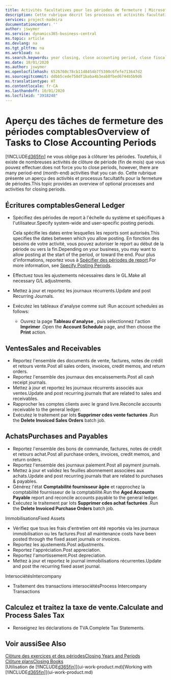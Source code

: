 ```yaml
---
title: Activités facultatives pour les périodes de fermeture | Microsoft Docs
description: Cette rubrique décrit les processus et activités facultatifs pour la fermeture des périodes comptables dans Business Central.
services: project-madeira
documentationcenter: ''
author: jswymer
ms.service: dynamics365-business-central
ms.topic: article
ms.devlang: na
ms.tgt_pltfrm: na
ms.workload: na
ms.search.keywords: year closing, close accounting period, close fiscal year, aging, creditor payments, vendor payments
ms.date: 10/01/2020
ms.author: jswymer
ms.openlocfilehash: 6526760c78cb11d8454b7f5390c6fefe713647d2
ms.sourcegitcommit: ddbb5cede750df1baba4b3eab8fbed6744b5b9d6
ms.translationtype: HT
ms.contentlocale: fr-CA
ms.lasthandoff: 10/01/2020
ms.locfileid: "3918248"
---
```

# <a name="overview-of-tasks-to-close-accounting-periods"></a><span data-ttu-id="e66f4-103">Aperçu des tâches de fermeture des périodes comptables</span><span class="sxs-lookup"><span data-stu-id="e66f4-103">Overview of Tasks to Close Accounting Periods</span></span>
[!INCLUDE[d365fin](includes/d365fin_md.md)] <span data-ttu-id="e66f4-104">ne vous oblige pas à clôturer les périodes. Toutefois, il existe de nombreuses activités de clôture de période (fin de mois) que vous pouvez effectuer.</span><span class="sxs-lookup"><span data-stu-id="e66f4-104">does not force you to close periods, however, there are many period-end (month-end) activities that you can do.</span></span> <span data-ttu-id="e66f4-105">Cette rubrique présente un aperçu des activités et processus facultatifs pour la fermeture de périodes.</span><span class="sxs-lookup"><span data-stu-id="e66f4-105">This topic provides an overview of optional processes and activities for closing periods.</span></span>  

## <a name="general-ledger"></a><span data-ttu-id="e66f4-106">Écritures comptables</span><span class="sxs-lookup"><span data-stu-id="e66f4-106">General Ledger</span></span>
* <span data-ttu-id="e66f4-107">Spécifiez des périodes de report à l'échelle du système et spécifiques à l'utilisateur.</span><span class="sxs-lookup"><span data-stu-id="e66f4-107">Specify system-wide and user-specific posting periods.</span></span>  

    <span data-ttu-id="e66f4-108">Cela spécifie les dates entre lesquelles les reports sont autorisés.</span><span class="sxs-lookup"><span data-stu-id="e66f4-108">This specifies the dates between which you allow posting.</span></span> <span data-ttu-id="e66f4-109">En fonction des besoins de votre activité, vous pouvez autoriser le report au début de la période ou vers la fin.</span><span class="sxs-lookup"><span data-stu-id="e66f4-109">Depending on your business, you may want to allow posting at the start of the period, or toward the end.</span></span> <span data-ttu-id="e66f4-110">Pour plus d'informations, reportez vous à [Spécifier des périodes de report](finance-how-specify-posting-periods.md).</span><span class="sxs-lookup"><span data-stu-id="e66f4-110">For more information, see [Specify Posting Periods](finance-how-specify-posting-periods.md).</span></span>  
* <span data-ttu-id="e66f4-111">Effectuez tous les ajustements nécessaires dans le GL.</span><span class="sxs-lookup"><span data-stu-id="e66f4-111">Make all necessary G/L adjustments.</span></span>  
* <span data-ttu-id="e66f4-112">Mettez à jour et reportez les journaux récurrents.</span><span class="sxs-lookup"><span data-stu-id="e66f4-112">Update and post Recurring Journals.</span></span>  
  <!--* Process Consolidations-->
* <span data-ttu-id="e66f4-113">Exécutez les tableaux d'analyse comme suit :</span><span class="sxs-lookup"><span data-stu-id="e66f4-113">Run account schedules as follows:</span></span>  
  * <span data-ttu-id="e66f4-114">Ouvrez la page **Tableau d'analyse** , puis sélectionnez l'action **Imprimer** .</span><span class="sxs-lookup"><span data-stu-id="e66f4-114">Open the **Account Schedule** page, and then choose the **Print** action.</span></span>  

## <a name="sales-and-receivables"></a><span data-ttu-id="e66f4-115">Ventes</span><span class="sxs-lookup"><span data-stu-id="e66f4-115">Sales and Receivables</span></span>
* <span data-ttu-id="e66f4-116">Reportez l'ensemble des documents de vente, factures, notes de crédit et retours vente.</span><span class="sxs-lookup"><span data-stu-id="e66f4-116">Post all sales orders, invoices, credit memos, and return orders.</span></span>  
* <span data-ttu-id="e66f4-117">Reportez l'ensemble des journaux des encaissements.</span><span class="sxs-lookup"><span data-stu-id="e66f4-117">Post all cash receipt journals.</span></span>  
* <span data-ttu-id="e66f4-118">Mettez à jour et reportez les journaux récurrents associés aux ventes.</span><span class="sxs-lookup"><span data-stu-id="e66f4-118">Update and post recurring journals that are related to sales and receivables.</span></span>  
* <span data-ttu-id="e66f4-119">Rapprocher les comptes clients avec le grand livre.</span><span class="sxs-lookup"><span data-stu-id="e66f4-119">Reconcile accounts receivable to the general ledger.</span></span>  
* <span data-ttu-id="e66f4-120">Exécutez le traitement par lots **Supprimer cdes vente facturées** .</span><span class="sxs-lookup"><span data-stu-id="e66f4-120">Run the **Delete Invoiced Sales Orders** batch job.</span></span>  

## <a name="purchases-and-payables"></a><span data-ttu-id="e66f4-121">Achats</span><span class="sxs-lookup"><span data-stu-id="e66f4-121">Purchases and Payables</span></span>
* <span data-ttu-id="e66f4-122">Reportez l'ensemble des bons de commande, factures, notes de crédit et retours achat.</span><span class="sxs-lookup"><span data-stu-id="e66f4-122">Post all purchase orders, invoices, credit memos, and return orders.</span></span>  
* <span data-ttu-id="e66f4-123">Reportez l'ensemble des journaux paiement.</span><span class="sxs-lookup"><span data-stu-id="e66f4-123">Post all payment journals.</span></span>  
* <span data-ttu-id="e66f4-124">Mettez à jour et validez les feuilles abonnement associées aux achats.</span><span class="sxs-lookup"><span data-stu-id="e66f4-124">Update and post recurring journals that are related to purchases & payables.</span></span>  
* <span data-ttu-id="e66f4-125">Générez l'état **Comptabilité fournisseur âgée** et rapprochez la comptabilité fournisseur de la comptabilité.</span><span class="sxs-lookup"><span data-stu-id="e66f4-125">Run the **Aged Accounts Payable** report and reconcile accounts payable to the general ledger.</span></span>  
* <span data-ttu-id="e66f4-126">Exécutez le traitement par lots **Supprimer cdes achat facturées** .</span><span class="sxs-lookup"><span data-stu-id="e66f4-126">Run the **Delete Invoiced Purchase Orders** batch job.</span></span>  

<span data-ttu-id="e66f4-127">Immobilisations</span><span class="sxs-lookup"><span data-stu-id="e66f4-127">Fixed Assets</span></span>
* <span data-ttu-id="e66f4-128">Vérifiez que tous les frais d'entretien ont été reportés via les journaux immobilisation ou les factures.</span><span class="sxs-lookup"><span data-stu-id="e66f4-128">Post all maintenance costs have been posted through the fixed asset journals or invoices.</span></span>
* <span data-ttu-id="e66f4-129">Reportez les ajustements.</span><span class="sxs-lookup"><span data-stu-id="e66f4-129">Post adjustments.</span></span>
* <span data-ttu-id="e66f4-130">Reportez l'appréciation.</span><span class="sxs-lookup"><span data-stu-id="e66f4-130">Post appreciation.</span></span>
* <span data-ttu-id="e66f4-131">Reportez l'amortissement.</span><span class="sxs-lookup"><span data-stu-id="e66f4-131">Post depreciation.</span></span>
* <span data-ttu-id="e66f4-132">Mettez à jour et reportez le journal immobilisations récurrentes.</span><span class="sxs-lookup"><span data-stu-id="e66f4-132">Update and post the recurring fixed asset journal.</span></span>

<span data-ttu-id="e66f4-133">Intersociétés</span><span class="sxs-lookup"><span data-stu-id="e66f4-133">Intercompany</span></span>
* <span data-ttu-id="e66f4-134">Traitement des transactions intersociétés</span><span class="sxs-lookup"><span data-stu-id="e66f4-134">Process Intercompany Transactions</span></span>

## <a name="calculate-and-process-sales-tax"></a><span data-ttu-id="e66f4-135">Calculez et traitez la taxe de vente.</span><span class="sxs-lookup"><span data-stu-id="e66f4-135">Calculate and Process Sales Tax</span></span>
* <span data-ttu-id="e66f4-136">Renseignez les déclarations de TVA.</span><span class="sxs-lookup"><span data-stu-id="e66f4-136">Complete Tax Statements.</span></span>  

## <a name="see-also"></a><span data-ttu-id="e66f4-137">Voir aussi</span><span class="sxs-lookup"><span data-stu-id="e66f4-137">See Also</span></span>
[<span data-ttu-id="e66f4-138">Clôture des exercices et des périodes</span><span class="sxs-lookup"><span data-stu-id="e66f4-138">Closing Years and Periods</span></span>](year-close-years-periods.md)  
[<span data-ttu-id="e66f4-139">Clôture plans</span><span class="sxs-lookup"><span data-stu-id="e66f4-139">Closing Books</span></span>](year-close-books.md)  
<span data-ttu-id="e66f4-140">[Utilisation de [!INCLUDE[d365fin](includes/d365fin_md.md)]](ui-work-product.md)</span><span class="sxs-lookup"><span data-stu-id="e66f4-140">[Working with [!INCLUDE[d365fin](includes/d365fin_md.md)]](ui-work-product.md)</span></span>
